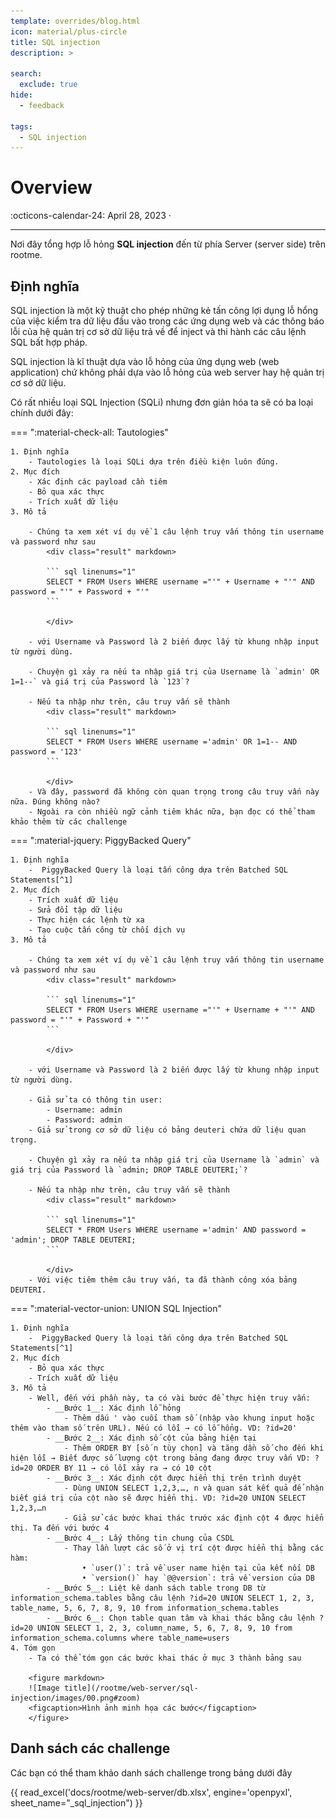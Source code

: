 ```yaml
---
template: overrides/blog.html
icon: material/plus-circle
title: SQL injection
description: >
  
search:
  exclude: true
hide:
  - feedback

tags:
  - SQL injection
---
```


# __Overview__

<span>
:octicons-calendar-24: April 28, 2023 ·
</span>

---

Nơi đây tổng hợp lỗ hỏng __SQL injection__ đến từ phía Server (server side) trên rootme.

## __Định nghĩa__

SQL injection là một kỹ thuật cho phép những kẻ tấn công lợi dụng lỗ hổng của việc kiểm tra dữ liệu đầu vào trong các ứng dụng web và các thông báo lỗi của hệ quản trị cơ sở dữ liệu trả về để inject và thi hành các câu lệnh SQL bất hợp pháp.

SQL injection là kĩ thuật dựa vào lỗ hỏng của ứng dụng web (web application) chứ không phải dựa vào lỗ hỏng của web server hay hệ quản trị cơ sở dữ liệu.

Có rất nhiều loại SQL Injection (SQLi) nhưng đơn giản hóa ta sẽ có ba loại chính dưới đây:

=== ":material-check-all: Tautologies"

    1. Định nghĩa
        - Tautologies là loại SQLi dựa trên điều kiện luôn đúng.
    2. Mục đích
        - Xác định các payload cần tiêm
        - Bỏ qua xác thực
        - Trích xuất dữ liệu
    3. Mô tả 
    
        - Chúng ta xem xét ví dụ về 1 câu lệnh truy vấn thông tin username và password như sau
            <div class="result" markdown>

            ``` sql linenums="1"
            SELECT * FROM Users WHERE username ="'" + Username + "'" AND password = "'" + Password + "'"
            ```

            </div> 

        - với Username và Password là 2 biến được lấy từ khung nhập input từ người dùng.

        - Chuyện gì xảy ra nếu ta nhập giá trị của Username là `admin' OR 1=1--` và giá trị của Password là `123`?

        - Nếu ta nhập như trên, câu truy vấn sẽ thành
            <div class="result" markdown>

            ``` sql linenums="1"
            SELECT * FROM Users WHERE username ='admin' OR 1=1-- AND password = '123'
            ```

            </div>
        - Và đây, password đã không còn quan trọng trong câu truy vấn này nữa. Đúng không nào?
        - Ngoài ra còn nhiều ngữ cảnh tiêm khác nữa, bạn đọc có thể tham khảo thêm từ các challenge  

=== ":material-jquery: PiggyBacked Query"

    1. Định nghĩa
        -  PiggyBacked Query là loại tấn công dựa trên Batched SQL Statements[^1]
    2. Mục đích
        - Trích xuất dữ liệu
        - Sửa đổi tập dữ liệu
        - Thực hiện các lệnh từ xa
        - Tạo cuộc tấn công từ chối dịch vụ
    3. Mô tả 

        - Chúng ta xem xét ví dụ về 1 câu lệnh truy vấn thông tin username và password như sau
            <div class="result" markdown>

            ``` sql linenums="1"
            SELECT * FROM Users WHERE username ="'" + Username + "'" AND password = "'" + Password + "'"
            ```

            </div> 

        - với Username và Password là 2 biến được lấy từ khung nhập input từ người dùng.

        - Giả sử ta có thông tin user:
            - Username: admin
            - Password: admin
        - Giả sử trong cơ sở dữ liệu có bảng deuteri chứa dữ liệu quan trọng.

        - Chuyện gì xảy ra nếu ta nhập giá trị của Username là `admin` và giá trị của Password là `admin; DROP TABLE DEUTERI;`?

        - Nếu ta nhập như trên, câu truy vấn sẽ thành
            <div class="result" markdown>

            ``` sql linenums="1"
            SELECT * FROM Users WHERE username ='admin' AND password = 'admin'; DROP TABLE DEUTERI;
            ```

            </div>
        - Với việc tiêm thêm câu truy vấn, ta đã thành công xóa bảng DEUTERI.

=== ":material-vector-union: UNION SQL Injection"

    1. Định nghĩa
        -  PiggyBacked Query là loại tấn công dựa trên Batched SQL Statements[^1]
    2. Mục đích
        - Bỏ qua xác thực
        - Trích xuất dữ liệu
    3. Mô tả 
        - Well, đến với phần này, ta có vài bước để thực hiện truy vấn:
            - __Bước 1__: Xác định lỗ hỏng
                - Thêm dấu ' vào cuối tham số (nhập vào khung input hoặc thêm vào tham số trên URL). Nếu có lỗi → có lỗ hổng. VD: ?id=20'
            - __Bước 2__: Xác định số cột của bảng hiện tại
                - Thêm ORDER BY [số n tùy chọn] và tăng dần số cho đến khi hiện lỗi → Biết được số lượng cột trong bảng đang được truy vấn VD: ?id=20 ORDER BY 11 → có lỗi xảy ra → có 10 cột
            - __Bước 3__: Xác định cột được hiển thị trên trình duyệt
                - Dùng UNION SELECT 1,2,3,…, n và quan sát kết quả để nhận biết giá trị của cột nào sẽ được hiển thị. VD: ?id=20 UNION SELECT 1,2,3,…n
                - Giả sử các bước khai thác trước xác định cột 4 được hiển thị. Ta đến với bước 4
            - __Bước 4__: Lấy thông tin chung của CSDL
                - Thay lần lượt các số ở vị trí cột được hiển thị bằng các hàm: 
                    • `user()`: trả về user name hiện tại của kết nối DB 
                    • `version()` hay `@@version`: trả về version của DB
            - __Bước 5__: Liệt kê danh sách table trong DB từ information_schema.tables bằng câu lệnh ?id=20 UNION SELECT 1, 2, 3, table_name, 5, 6, 7, 8, 9, 10 from information_schema.tables
            - __Bước 6__: Chọn table quan tâm và khai thác bằng câu lệnh ?id=20 UNION SELECT 1, 2, 3, column_name, 5, 6, 7, 8, 9, 10 from information_schema.columns where table_name=users
    4. Tóm gọn
        - Ta có thể tóm gọn các bước khai thác ở mục 3 thành bảng sau

        <figure markdown>
        ![Image title](/rootme/web-server/sql-injection/images/00.png#zoom)
        <figcaption>Hình ảnh minh họa các bước</figcaption>
        </figure>



## __Danh sách các challenge__

Các bạn có thể tham khảo danh sách challenge trong bảng dưới đây 

{{ read_excel('docs/rootme/web-server/db.xlsx', engine='openpyxl', sheet_name="_sql_injection") }}

[^1]: Xem tại https://learn.microsoft.com/en-us/sql/odbc/reference/develop-app/batches-of-sql-statements?view=sql-server-ver16
